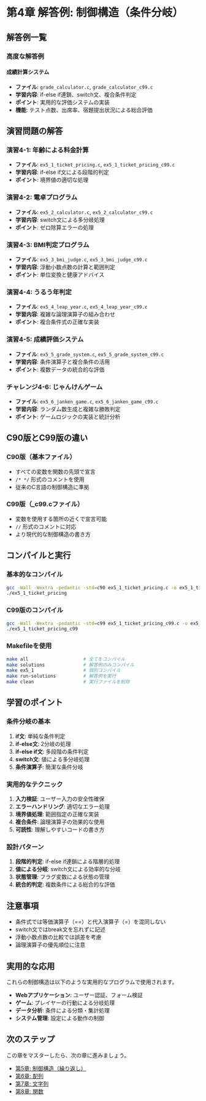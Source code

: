 # 第4章 解答例: 制御構造（条件分岐）

## 解答例一覧

### 高度な解答例

#### 成績計算システム
- **ファイル**: `grade_calculator.c`, `grade_calculator_c99.c`
- **学習内容**: if-else if連鎖、switch文、複合条件判定
- **ポイント**: 実用的な評価システムの実装
- **機能**: テスト点数、出席率、宿題提出状況による総合評価

## 演習問題の解答

### 演習4-1: 年齢による料金計算
- **ファイル**: `ex5_1_ticket_pricing.c`, `ex5_1_ticket_pricing_c99.c`
- **学習内容**: if-else if文による段階的判定
- **ポイント**: 境界値の適切な処理

### 演習4-2: 電卓プログラム
- **ファイル**: `ex5_2_calculator.c`, `ex5_2_calculator_c99.c`
- **学習内容**: switch文による多分岐処理
- **ポイント**: ゼロ除算エラーの処理

### 演習4-3: BMI判定プログラム
- **ファイル**: `ex5_3_bmi_judge.c`, `ex5_3_bmi_judge_c99.c`
- **学習内容**: 浮動小数点数の計算と範囲判定
- **ポイント**: 単位変換と健康アドバイス

### 演習4-4: うるう年判定
- **ファイル**: `ex5_4_leap_year.c`, `ex5_4_leap_year_c99.c`
- **学習内容**: 複雑な論理演算子の組み合わせ
- **ポイント**: 複合条件式の正確な実装

### 演習4-5: 成績評価システム
- **ファイル**: `ex5_5_grade_system.c`, `ex5_5_grade_system_c99.c`
- **学習内容**: 条件演算子と複合条件の活用
- **ポイント**: 複数データの統合的な評価

### チャレンジ4-6: じゃんけんゲーム
- **ファイル**: `ex5_6_janken_game.c`, `ex5_6_janken_game_c99.c`
- **学習内容**: ランダム数生成と複雑な勝敗判定
- **ポイント**: ゲームロジックの実装と統計分析

## C90版とC99版の違い

### C90版（基本ファイル）
- すべての変数を関数の先頭で宣言
- `/* */` 形式のコメントを使用
- 従来のC言語の制御構造に準拠

### C99版（_c99.cファイル）
- 変数を使用する箇所の近くで宣言可能
- `//` 形式のコメントに対応
- より現代的な制御構造の書き方

## コンパイルと実行

### 基本的なコンパイル
```bash
gcc -Wall -Wextra -pedantic -std=c90 ex5_1_ticket_pricing.c -o ex5_1_ticket_pricing
./ex5_1_ticket_pricing
```

### C99版のコンパイル
```bash
gcc -Wall -Wextra -pedantic -std=c99 ex5_1_ticket_pricing_c99.c -o ex5_1_ticket_pricing_c99
./ex5_1_ticket_pricing_c99
```

### Makefileを使用
```bash
make all                    # 全てをコンパイル
make solutions              # 解答例のみコンパイル
make ex5_1                  # 個別コンパイル
make run-solutions          # 解答例を実行
make clean                  # 実行ファイルを削除
```

## 学習のポイント

### 条件分岐の基本
1. **if文**: 単純な条件判定
2. **if-else文**: 2分岐の処理
3. **if-else if文**: 多段階の条件判定
4. **switch文**: 値による多分岐処理
5. **条件演算子**: 簡潔な条件分岐

### 実用的なテクニック
1. **入力検証**: ユーザー入力の安全性確保
2. **エラーハンドリング**: 適切なエラー処理
3. **境界値処理**: 範囲指定の正確な実装
4. **複合条件**: 論理演算子の効果的な使用
5. **可読性**: 理解しやすいコードの書き方

### 設計パターン
1. **段階的判定**: if-else if連鎖による階層的処理
2. **値による分岐**: switch文による効率的な分岐
3. **状態管理**: フラグ変数による状態の管理
4. **統合的判定**: 複数条件による総合的な評価

## 注意事項

- 条件式では等価演算子（==）と代入演算子（=）を混同しない
- switch文ではbreak文を忘れずに記述
- 浮動小数点数の比較では誤差を考慮
- 論理演算子の優先順位に注意

## 実用的な応用

これらの制御構造は以下のような実用的なプログラムで使用されます。

- **Webアプリケーション**: ユーザー認証、フォーム検証
- **ゲーム**: プレイヤーの行動による分岐処理
- **データ分析**: 条件による分類・集計処理
- **システム管理**: 設定による動作の制御

## 次のステップ

この章をマスターしたら、次の章に進みましょう。
- [第5章: 制御構造（繰り返し）](../control-loop/)
- [第6章: 配列](../arrays/)
- [第7章: 文字列](../strings/)
- [第8章: 関数](../functions/)